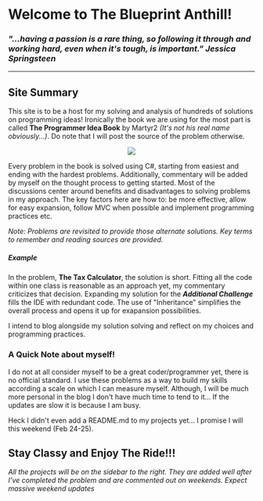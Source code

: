 # Welcome to The Blueprint Anthill!

### *"...having a passion is a rare thing, so following it through and working hard, even when it's tough, is important." Jessica Springsteen*


-----------------------

## Site Summary

This site is to be a host for my solving and analysis of hundreds of solutions on programming ideas! Ironically the book we are using for the most part is called **The Programmer Idea Book** by Martyr2 *(It's not his real name obviously...)*. Do note that I will post the source of the problem otherwise. 

<p align="center">
<img src= "http://www.coderslexicon.com/wp-content/uploads/2013/02/ebook-cover.png">
</p>

Every problem in the book is solved using C#, starting from easiest and ending with the hardest problems. Additionally, commentary will be added by myself on the thought process to getting started. Most of the discussions center around benefits and disadvantages to solving problems in my approach. The key factors here are how to: be more effective, allow for easy expansion, follow MVC when possible and implement programming practices etc. 

*Note: Problems are revisited to provide those alternate solutions.*
*Key terms to remember and reading sources are provided.*

##### Example

In the problem, **The Tax Calculator**, the solution is short. Fitting all the code within one class is reasonable as an approach yet, my commentary criticizes that decision. Expanding my solution for the **_Additional Challenge_**  fills the IDE with redundant code. The use of "Inheritance" simplifies the overall process and opens it up for exapansion possibilities.

I intend to blog alongside my solution solving and reflect on my choices and programming practices.


### A Quick Note about myself!

I do not at all consider myself to be a great coder/programmer yet, there is no official standard. I use these problems as a way to build my skills according a scale on which I can measure myself. Although, I will be much more personal in the blog I don't have much time to tend to it... If the updates are slow it is because I am busy.  

Heck I didn't even add a README.md to my projects yet... I promise I will this weekend (Feb 24-25).


## Stay Classy and Enjoy The Ride!!!

*All the projects will be on the sidebar to the right.*
*They are added well after I've completed the problem and are commented out on weekends.*
*Expect massive weekend updates*